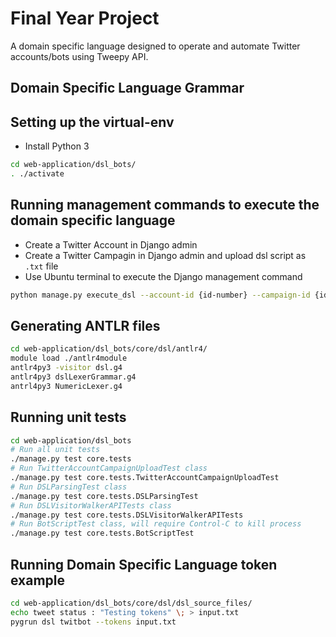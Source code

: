 # Final Year Project
A domain specific language designed to operate and automate Twitter accounts/bots using Tweepy API.
## Domain Specific Language Grammar
## Setting up the virtual-env
- Install Python 3
```bash
cd web-application/dsl_bots/
. ./activate
```
## Running management commands to execute the domain specific language
- Create a Twitter Account in Django admin
- Create a Twitter Campagin in Django admin and upload dsl script as `.txt` file
- Use Ubuntu terminal to execute the Django management command
```bash
python manage.py execute_dsl --account-id {id-number} --campaign-id {id-number}
```
## Generating ANTLR files
```bash
cd web-application/dsl_bots/core/dsl/antlr4/
module load ./antlr4module
antlr4py3 -visitor dsl.g4
antlr4py3 dslLexerGrammar.g4
antrl4py3 NumericLexer.g4
```
## Running unit tests
```bash
cd web-application/dsl_bots
# Run all unit tests
./manage.py test core.tests
# Run TwitterAccountCampaignUploadTest class
./manage.py test core.tests.TwitterAccountCampaignUploadTest
# Run DSLParsingTest class
./manage.py test core.tests.DSLParsingTest
# Run DSLVisitorWalkerAPITests class
./manage.py test core.tests.DSLVisitorWalkerAPITests
# Run BotScriptTest class, will require Control-C to kill process
./manage.py test core.tests.BotScriptTest
```
## Running Domain Specific Language token example
```bash
cd web-application/dsl_bots/core/dsl/dsl_source_files/
echo tweet status : "Testing tokens" \; > input.txt
pygrun dsl twitbot --tokens input.txt
```
